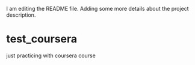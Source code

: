 I am editing the README file. Adding some more details about the project description.
# test_coursera
just practicing with coursera course
